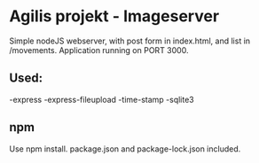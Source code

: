 # Agilis projekt - Imageserver

Simple nodeJS webserver, with post form in index.html, and list in /movements.
Application running on PORT 3000.

## Used:

-express
-express-fileupload
-time-stamp
-sqlite3

## npm

Use npm install.
package.json and package-lock.json included.